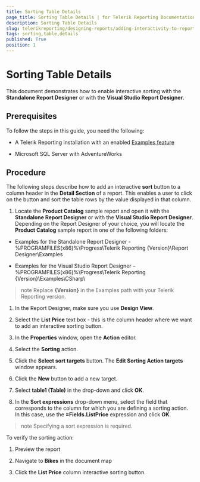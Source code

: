 ```yaml
---
title: Sorting Table Details
page_title: Sorting Table Details | for Telerik Reporting Documentation
description: Sorting Table Details
slug: telerikreporting/designing-reports/adding-interactivity-to-reports/actions/sorting-action/sorting-table-details
tags: sorting,table,details
published: True
position: 1
---
```


# Sorting Table Details



This document demonstrates how to enable interactive sorting with the __Standalone Report Designer__ or with the __Visual Studio Report Designer__. 
      

## Prerequisites

To follow the steps in this guide, you need the following:
        

* A Telerik Reporting installation with an enabled [Examples feature](6E821131-83F3-45A4-BB6E-1530223D1E38#installingReporting)

* Microsoft SQL Server with AdventureWorks
        			

## Procedure

The following steps describe how to add an interactive __sort__ button to a column header in the __Detail Section__ of a report. 
          This enables a user to click on the button and sort the table rows by the value displayed in that column.
        

1. Locate the __Product Catalog__ sample report and open it 
              with the __Standalone Report Designer__ or with the __Visual Studio Report Designer__.
            Depending on the Report Designer of your choice, you will locate the __Product Catalog__ sample report in one of the following folders:
            

* Examples for the Standalone Report Designer - %PROGRAMFILES(x86)%\Progress\Telerik Reporting {Version}\Report Designer\Examples
                

* Examples for the Visual Studio Report Designer – %PROGRAMFILES(x86)%\Progress\Telerik Reporting {Version}\Examples\CSharp\
                

>note Replace __{Version}__ in the Examples path with your Telerik Reporting version.
>


1. In the Report Designer, make sure you use __Design View__.
            

1. Select the __List Price__ text box - this is the column header where we want to add an interactive sorting button.
            

1. In the __Properties__ window, open the __Action__ editor.
            

1. Select the __Sorting__ action.
            

1. Click the __Select sort targets__ button. The __Edit Sorting Action targets__ window appears.
            

1. Click the __New__ button to add a new target.
            

1. Select __table1 (Table)__ in the drop-down and click __OK__.
            

1. In the __Sort expressions__ drop-down menu, select the field that corresponds to the column for which you are defining a sorting action.
              In this case, use the __=Fields.ListPrice__ expression and click __OK__.
            

>note Specifying a sort expression is required.
>


To verify the sorting action:
        

1. Preview the report

1. Navigate to __Bikes__ in the document map

1. Click the __List Price__ column interactive sorting button.
            
